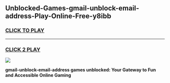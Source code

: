 
## Unblocked-Games-gmail-unblock-email-address-Play-Online-Free-y8ibb
<h3>
<a href="https://premium76.site?title=gmail-unblock-email-address&ref=26A">CLICK TO PLAY</a></h3>
<hr>

<h3>
<a href="https://premium76.site?title=gmail-unblock-email-address&ref=26A">CLICK 2 PLAY</a>
  
</h3>

<a href="https://premium76.site?title=gmail-unblock-email-address&ref=26A"><img src="https://clearcache.store/games.png"></a>


**gmail-unblock-email-address games unblocked: Your Gateway to Fun and Accessible Online Gaming**
